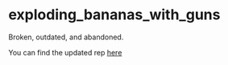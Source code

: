 exploding_bananas_with_guns
===========================
Broken, outdated, and abandoned.

You can find the updated rep [here](https://github.com/MrFlash67/Does-Not-Compute "Does Not Compute")
